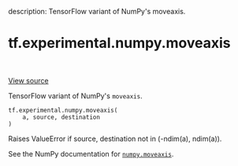 description: TensorFlow variant of NumPy's moveaxis.

<div itemscope itemtype="http://developers.google.com/ReferenceObject">
<meta itemprop="name" content="tf.experimental.numpy.moveaxis" />
<meta itemprop="path" content="Stable" />
</div>

# tf.experimental.numpy.moveaxis

<!-- Insert buttons and diff -->

<table class="tfo-notebook-buttons tfo-api nocontent" align="left">

</table>

<a target="_blank" class="external" href="/code/stable/tensorflow/python/ops/numpy_ops/np_array_ops.py">View source</a>



TensorFlow variant of NumPy's `moveaxis`.


<pre class="devsite-click-to-copy prettyprint lang-py tfo-signature-link">
<code>tf.experimental.numpy.moveaxis(
    a, source, destination
)
</code></pre>



<!-- Placeholder for "Used in" -->

Raises ValueError if source, destination not in (-ndim(a), ndim(a)).

See the NumPy documentation for [`numpy.moveaxis`](https://numpy.org/doc/stable/reference/generated/numpy.moveaxis.html).